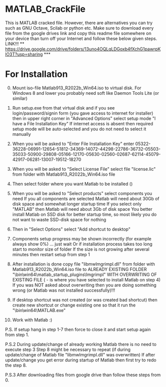 # MATLAB_CrackFile
This is MATLAB cracked file. However, there are alternatives you can try such as GNU Octave, Scilab or python etc.
Make sure to download every file from the google drives link and copy this readme file somewhere on your device than turn off your Internet and follow these below given steps.
LINK!!!  ** https://drive.google.com/drive/folders/13uno4OQLqLDGoxb4fXchG1pawrpKlO3T?usp=sharing ***

# For Installation
0. Mount iso-file  Matlab913_R2022b_Win64.iso  to virtual disk.
     For Windows 8 and lower you probably need soft like Daemon Tools Lite (or similar)

1. Run setup.exe from that virtual disk and if you see login/password/signin form (you gave access to internet for installer)
     then in upper right corner in  "Advanced Options"  select setup mode  "I have a File Installation Key"
     If internet access is absent then required setup mode will be auto-selected and you do not need to select it manually

2. When you will be asked to  "Enter File Installation Key"  enter
     05322-36228-06991-12654-51812-34369-14072-44298-22786-36732-05503-35033-50900-29808-05166-12170-05630-02560-02687-62114-45079-42917-06281-13007-19512-18270

3. When you will be asked to  "Select License File"  select file  "license.lic"  from folder with  Matlab913_R2022b_Win64.iso  file

4. Then select folder where you want Matlab to be installed (<matlabfolder>)

5. When you will be asked to  "Select products"  select components you need
     If you all components are selected Matlab will need about 30Gb of disk space and somewhat longer startup time
     If you select only  "MATLAB"  then Matlab will need about  3Gb of disk space
     You better install Matlab on SSD disk for better startup time, so most likely you do not want to waste SSD-disk space for nothing

6. Then in  "Select Options"  select  "Add shortcut to desktop"

7. Components setup progress may be shown incorrectly (for example always show 0%) ... just wait
     Or if installation process takes too long start to monitor size of <matlabfolder> folder
     If the size is not growing after several minutes then restart setup from step 1

8. After installation is done copy file  "libmwlmgrimpl.dll"  from folder with  Matlab913_R2022b_Win64.iso  file
     to ALREADY EXISTING FOLDER  "<matlabfolder>\bin\win64\matlab_startup_plugins\lmgrimpl"
     WITH OVERWRITING OF EXISTING FILE (<matlabfolder> - is where you have selected to install Matlab on step 4)
     If you was NOT asked about overwriting then you are doing something wrong (or Matlab was not installed successfully)!!!

9. If desktop shortcut was not created (or was created bad shortcut)
     then create new shortcut or change existing one so that it run the
     "<matlabfolder>\bin\win64\MATLAB.exe"

10. Work with Matlab :)


P.S.
If setup hang in step 1-7 then force to close it and start setup again from step 1.

P.S.2
During update/change of already working Matlab there is no need to execute step 3
Step 8 might be necessary to repeat (if during update/change of Matlab file  "libmwlmgrimpl.dll"  was overwritten)
If after update/change you get error during startup of Matlab then first try to redo the step 8.

P.S.3 
After downloading files from google drive than follow these steps from 0.
